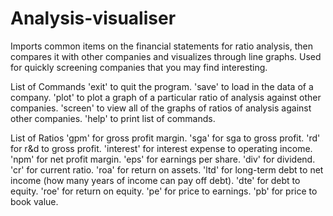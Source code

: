 # Analysis-visualiser
Imports common items on the financial statements for ratio analysis, then compares it with other companies and visualizes through line graphs. Used for quickly screening companies that you may find interesting.

List of Commands
'exit' to quit the program.
'save' to load in the data of a company.
'plot' to plot a graph of a particular ratio of analysis against other companies.
'screen' to view all of the graphs of ratios of analysis against other companies.
'help' to print list of commands.

List of Ratios
'gpm' for gross profit margin.
'sga' for sga to gross profit.
'rd' for r&d to gross profit.
'interest' for interest expense to operating income.
'npm' for net profit margin.
'eps' for earnings per share.
'div' for dividend.
'cr' for current ratio.
'roa' for return on assets.
'ltd' for long-term debt to net income (how many years of income can pay off debt).
'dte' for debt to equity.
'roe' for return on equity.
'pe' for price to earnings.
'pb' for price to book value.
